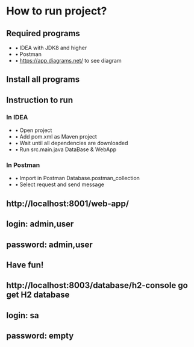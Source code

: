# How to run project?
## Required programs
* • IDEA with JDK8 and higher
* •	Postman
* •	https://app.diagrams.net/ to see diagram
## Install all programs
## Instruction to run
### In IDEA
* •	Open project
* •	Add pom.xml as Maven project
* •	Wait until all dependencies are downloaded
* •	Run src.main.java DataBase & WebApp
### In Postman
* •	Import in Postman Database.postman_collection
* •	Select request and send message
## http://localhost:8001/web-app/
## login: admin,user
## password: admin,user
## Have fun!

## http://localhost:8003/database/h2-console go get H2 database
## login: sa 
## password: empty
